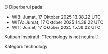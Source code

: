 ⏰ Diperbarui pada:
- WIB: Jumat, 17 Oktober 2025 13.38.22 UTC
- WITA: Jumat, 17 Oktober 2025 14.38.22 UTC
- WIT: Jumat, 17 Oktober 2025 15.38.22 UTC

Kutipan Inspiratif:
"Technology is not neutral."


Kategori: technology

